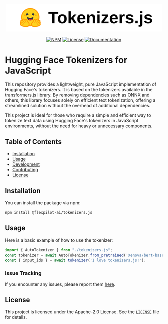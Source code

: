 
<p align="center">
    <br/>
    <picture> 
        <source media="(prefers-color-scheme: dark)" srcset="https://raw.githubusercontent.com/flexpilot-ai/tokenizers.js/main/assets/dark-logo.svg" width="500" style="max-width: 100%;">
        <source media="(prefers-color-scheme: light)" srcset="https://raw.githubusercontent.com/flexpilot-ai/tokenizers.js/main/assets/light-logo.svg" width="500" style="max-width: 100%;">
        <img alt="transformers.js javascript library logo" src="https://raw.githubusercontent.com/flexpilot-ai/tokenizers.js/main/assets/light-logo.svg" width="500" style="max-width: 100%;">
    </picture>
    <br/>
</p>

<p align="center">
    <a href="https://www.npmjs.com/package/@flexpilot-ai/tokenizers.js"><img alt="NPM" src="https://img.shields.io/npm/v/@flexpilot-ai/tokenizers.js"></a>
    <a href="https://github.com/flexpilot-ai/tokenizers.js/blob/main/LICENSE"><img alt="License" src="https://img.shields.io/github/license/flexpilot-ai/tokenizers.js?color=blue"></a>
    <a href="https://huggingface.co/docs/transformers.js/index"><img alt="Documentation" src="https://img.shields.io/website/http/huggingface.co/docs/transformers.js/index.svg?down_color=red&down_message=offline&up_message=online"></a>
</p>

# Hugging Face Tokenizers for JavaScript

This repository provides a lightweight, pure JavaScript implementation of Hugging Face's tokenizers. It is based on the tokenizers available in the transformers.js library. By removing dependencies such as ONNX and others, this library focuses solely on efficient text tokenization, offering a streamlined solution without the overhead of additional dependencies.

This project is ideal for those who require a simple and efficient way to tokenize text data using Hugging Face's tokenizers in JavaScript environments, without the need for heavy or unnecessary components.

## Table of Contents

- [Installation](#installation)
- [Usage](#usage)
- [Development](#development)
- [Contributing](#contributing)
- [License](#license)

## Installation

You can install the package via npm:

```sh
npm install @flexpilot-ai/tokenizers.js
```

## Usage

Here is a basic example of how to use the tokenizer:

```javascript
import { AutoTokenizer } from "./tokenizers.js";
const tokenizer = await AutoTokenizer.from_pretrained('Xenova/bert-base-uncased');
const { input_ids } = await tokenizer('I love tokenizers.js!');
```

### Issue Tracking

If you encounter any issues, please report them [here](https://github.com/flexpilot-ai/tokenizers.js/issues).

## License

This project is licensed under the Apache-2.0 License. See the [`LICENSE`](https://github.com/flexpilot-ai/tokenizers.js/blob/main/LICENSE) file for details.
